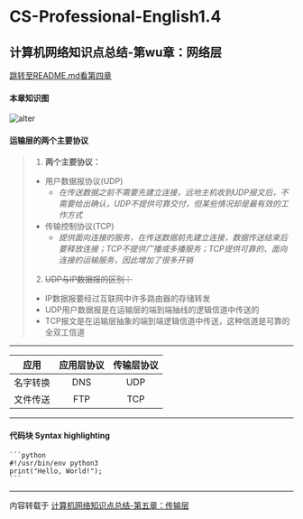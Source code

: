 # CS-Professional-English1.4
## 计算机网络知识点总结-第wu章：网络层
[跳转至README.md看第四章](README.md)
#### 本章知识图
![alter ](https://img-blog.csdnimg.cn/2019112816480632.JPG?x-oss-process=image/watermark,type_ZmFuZ3poZW5naGVpdGk,shadow_10,text_aHR0cHM6Ly9ibG9nLmNzZG4ubmV0L3dlaXhpbl80MzA5MzQ4MQ==,size_16,color_FFFFFF,t_70)
#### 运输层的两个主要协议
>1. **两个主要协议：**
>	+ 用户数据报协议(UDP)
>	  - *在传送数据之前不需要先建立连接，远地主机收到UDP报文后，不需要给出确认，UDP不提供可靠交付，但某些情况却是最有效的工作方式*
>	+ 传输控制协议(TCP) 
>	  - *提供面向连接的服务，在传送数据前先建立连接，数据传送结束后要释放连接；TCP不提供广播或多播服务；TCP提供可靠的、面向连接的运输服务，因此增加了很多开销*
>2. ~~UDP与IP数据报的区别：~~
>	+ IP数据报要经过互联网中许多路由器的存储转发
>	+ UDP用户数据报是在运输层的端到端抽线的逻辑信道中传送的
>	+ TCP报文是在运输层抽象的端到端逻辑信道中传送，这种信道是可靠的全双工信道

***
| 应用 | 应用层协议 | 传输层协议 |
| :----:| :----: | :----: |
| 名字转换 | DNS | UDP |
| 文件传送 | FTP | TCP |

***
#### 代码块 Syntax highlighting

    ```python
    #!/usr/bin/env python3
    print("Hello, World!");
    ```
	
***
内容转载于 [计算机网络知识点总结-第五章：传输层](https://blog.csdn.net/weixin_43093481/article/details/86684098)
